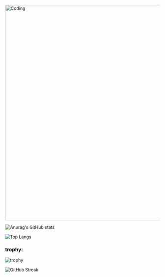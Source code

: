 <img align="center" alt="Coding" width="700" src="https://media.tenor.com/ex3kjWMZ4ScAAAAC/sky-kimionawa.gif">

![Anurag's GitHub stats](https://github-readme-stats.vercel.app/api?username=tecnicoemerson&show_icons=true&theme=tokyonight)

![Top Langs](https://github-readme-stats.vercel.app/api/top-langs/?username=tecnicoemerson&layout=compact&theme=tokyonight)

<h3 align="left">trophy:</h3>

![trophy](https://github-profile-trophy.vercel.app/?username=tecnicoemerson&theme=tokyonight)

![GitHub Streak](https://github-readme-streak-stats.herokuapp.com/?user=tecnicoemerson&theme=tokyonight)

